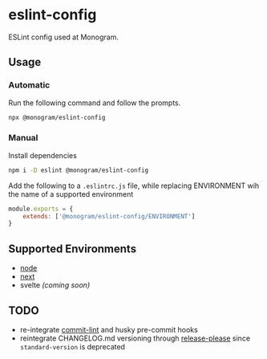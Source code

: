 # eslint-config

ESLint config used at Monogram.

## Usage

### Automatic

Run the following command and follow the prompts.

```sh
npx @monogram/eslint-config
```

### Manual

Install dependencies

```sh
npm i -D eslint @monogram/eslint-config
```

Add the following to a `.eslintrc.js` file, while replacing ENVIRONMENT wih the name of a supported environment

```js
module.exports = {
	extends: ['@monogram/eslint-config/ENVIRONMENT']
}
```

## Supported Environments

- [node]("./node.js")
- [next]("./next.js")
- svelte _(coming soon)_

## TODO

- re-integrate [commit-lint](https://commitlint.js.org/) and husky pre-commit hooks
- reintegrate CHANGELOG.md versioning through [release-please](https://github.com/googleapis/release-please) since `standard-version` is deprecated
